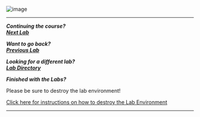 ![image](https://github.com/user-attachments/assets/068fae26-6e8f-402f-ad69-63a4e6a1f59e)
















***                                                                 
<b><i>Continuing the course? </br>[Next Lab](/IntroClassFiles/Tools/IntroClass/ADHD/webhoneypot/webhoneypot.md)</i></b>

<b><i>Want to go back? </br>[Previous Lab](/IntroClassFiles/Tools/IntroClass/ADHD/conpot.md)</i></b>

<b><i>Looking for a different lab? </br>[Lab Directory](/IntroClassFiles/navigation.md)</i></b>

***Finished with the Labs?***

Please be sure to destroy the lab environment!

[Click here for instructions on how to destroy the Lab Environment](/IntroClassFiles/Tools/IntroClass/LabDestruction/labdestruction.md)

---
